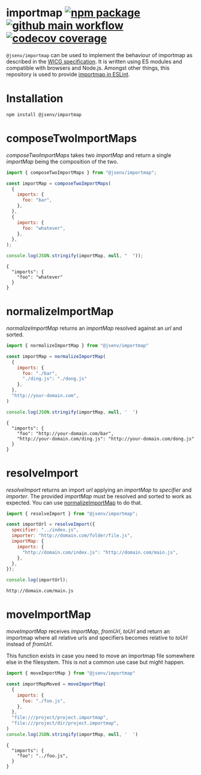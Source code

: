 # importmap [![npm package](https://img.shields.io/npm/v/@jsenv/importmap.svg?logo=npm&label=package)](https://www.npmjs.com/package/@jsenv/importmap) [![github main workflow](https://github.com/jsenv/importmap/workflows/main/badge.svg)](https://github.com/jsenv/importmap/actions?workflow=main) [![codecov coverage](https://codecov.io/gh/jsenv/importmap/branch/master/graph/badge.svg)](https://codecov.io/gh/jsenv/importmap)

`@jsenv/importmap` can be used to implement the behaviour of importmap as described in the [WICG specification](https://github.com/WICG/import-maps). It is written using ES modules and compatible with browsers and Node.js. Amongst other things, this repository is used to provide [importmap in ESLint](https://github.com/jsenv/importmap-eslint-resolver#presentation).

# Installation

```console
npm install @jsenv/importmap
```

# composeTwoImportMaps

_composeTwoImportMaps_ takes two _importMap_ and return a single _importMap_ being the composition of the two.

```js
import { composeTwoImportMaps } from "@jsenv/importmap";

const importMap = composeTwoImportMaps(
  {
    imports: {
      foo: "bar",
    },
  },
  {
    imports: {
      foo: "whatever",
    },
  },
);

console.log(JSON.stringify(importMap, null, "  "));
```

```console
{
  "imports": {
    "foo": "whatever"
  }
}
```

# normalizeImportMap

_normalizeImportMap_ returns an _importMap_ resolved against an _url_ and sorted.

```js
import { normalizeImportMap } from "@jsenv/importmap"

const importMap = normalizeImportMap(
  {
    imports: {
      foo: "./bar",
      "./ding.js": "./dong.js"
    },
  },
  "http://your-domain.com",
)

console.log(JSON.stringify(importMap, null, '  ')
```

```console
{
  "imports": {
    "foo": "http://your-domain.com/bar",
    "http://your-domain.com/ding.js": "http://your-domain.com/dong.js"
  }
}
```

# resolveImport

_resolveImport_ returns an import _url_ applying an _importMap_ to _specifier_ and _importer_. The provided _importMap_ must be resolved and sorted to work as expected. You can use [normalizeImportMap](#normalizeimportmap) to do that.

```js
import { resolveImport } from "@jsenv/importmap";

const importUrl = resolveImport({
  specifier: "../index.js",
  importer: "http://domain.com/folder/file.js",
  importMap: {
    imports: {
      "http://domain.com/index.js": "http://domain.com/main.js",
    },
  },
});

console.log(importUrl);
```

```console
http://domain.com/main.js
```

# moveImportMap

_moveImportMap_ receives _importMap_, _fromUrl_, _toUrl_ and return an importmap where all relative urls and specifiers becomes relative to _toUrl_ instead of _fromUrl_.

This function exists in case you need to move an importmap file somewhere else in the filesystem. This is not a common use case but might happen.

```js
import { moveImportMap } from "@jsenv/importmap"

const importMapMoved = moveImportMap(
  {
    imports: {
      foo: "./foo.js",
    },
  },
  "file:///project/project.importmap",
  "file:///project/dir/project.importmap",
)
console.log(JSON.stringify(importMap, null, '  ')
```

```console
{
  "imports": {
    "foo": "../foo.js",
  }
}
```
